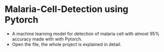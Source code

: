 # Malaria-Cell-Detection using Pytorch
* A machine learning model for detection of malaria cell with almost 95% accuracy made with with Pytorch.
* Open the file, the whole project is explained in detail.
